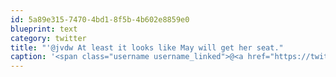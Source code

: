 ```yaml
---
id: 5a89e315-7470-4bd1-8f5b-4b602e8859e0
blueprint: text
category: twitter
title: "'@jvdw At least it looks like May will get her seat."
caption: '<span class="username username_linked">@<a href="https://twitter.com/jvdw" title="John van der Woude">jvdw</a></span> At least it looks like May will get her seat.'
---
```

